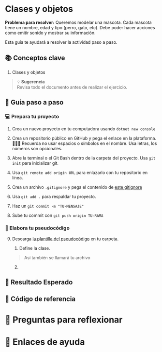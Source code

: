 # Clases y objetos

**Problema para resolver:** Queremos modelar una mascota. Cada mascota tiene un nombre, edad y tipo (perro, gato, etc). Debe poder hacer acciones como emitir sonido y mostrar su información.

Esta guía te ayudará a resolver la actividad paso a paso.
## 📚 Conceptos clave

1. Clases y objetos

> 💡 **Sugerencia** <br/>
> Revisa todo el documento antes de realizar el ejercicio.

## 🧠 Guía paso a paso

### 💻 Prepara tu proyecto

1. Crea un nuevo proyecto en tu computadora usando `dotnet new console` 

1. Crea un repositorio público en GitHub y pega el enlace en la plataforma. 🧑🏻‍💻 Recuerda no usar espacios o símbolos en el nombre. Usa letras, los números son opcionales.

3. Abre la terminal o el Git Bash dentro de la carpeta del proyecto. Usa `git init` para inicializar git.

4. Usa `git remote add origin URL` para enlazarlo con tu repositorio en línea.

5. Crea un archivo `.gitignore` y pega el contenido de [este gitignore](https://gist.github.com/takekazuomi/10955889)

6. Usa `git add .` para respaldar tu proyecto.

7. Haz un `git commit -m "TU-MENSAJE"`

8. Sube tu commit con `git push origin TU-RAMA`

### 📝 Elabora tu pseudocódigo

9. Descarga [la plantilla del pseudocódigo](descargas/pseudocodigoClasesObjetos.md) en tu carpeta.

	1. Define la clase.  

	> Así también se llamará tu archivo

	2. 

## 🧪 Resultado Esperado

## 🧾 Código de referencia

# 🤔 Preguntas para reflexionar


# 📌 Enlaces de ayuda